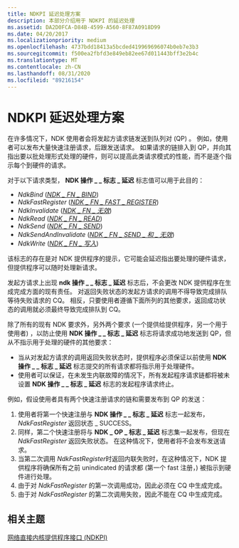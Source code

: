 ```yaml
---
title: NDKPI 延迟处理方案
description: 本部分介绍用于 NDKPI 的延迟处理
ms.assetid: DA2D0FCA-D84B-4599-A560-8F87A0918D99
ms.date: 04/20/2017
ms.localizationpriority: medium
ms.openlocfilehash: 4737bdd18413a5bcded419969696074b0eb7e3b3
ms.sourcegitcommit: f500ea2fbfd3e849eb82ee67d011443bff3e2b4c
ms.translationtype: MT
ms.contentlocale: zh-CN
ms.lasthandoff: 08/31/2020
ms.locfileid: "89216154"
---
```

# <a name="ndkpi-deferred-processing-scheme"></a>NDKPI 延迟处理方案


在许多情况下，NDK 使用者会将发起方请求链发送到队列对 (QP) 。 例如，使用者可以发布大量快速注册请求，后跟发送请求。 如果请求的链排入到 QP，并向其指出要以批处理形式处理的硬件，则可以提高此类请求模式的性能，而不是逐个指示每个到硬件的请求。

对于以下请求类型， **NDK 操作 \_ \_ 标志 \_ 延迟** 标志值可以用于此目的：

-   *NdkBind* ([*NDK \_ FN \_ BIND*](/windows-hardware/drivers/ddi/ndkpi/nc-ndkpi-ndk_fn_bind)) 
-   *NdkFastRegister* ([*NDK \_ FN \_ FAST \_ REGISTER*](/windows-hardware/drivers/ddi/ndkpi/nc-ndkpi-ndk_fn_fast_register)) 
-   *NdkInvalidate* ([*NDK \_ FN \_ 无效*](/windows-hardware/drivers/ddi/ndkpi/nc-ndkpi-ndk_fn_invalidate)) 
-   *NdkRead* ([*NDK \_ FN \_ READ*](/windows-hardware/drivers/ddi/ndkpi/nc-ndkpi-ndk_fn_read)) 
-   *NdkSend* ([*NDK \_ FN \_ SEND*](/windows-hardware/drivers/ddi/ndkpi/nc-ndkpi-ndk_fn_send)) 
-   *NdkSendAndInvalidate* ([*NDK \_ FN \_ SEND \_ 和 \_ 无效*](/windows-hardware/drivers/ddi/ndkpi/nc-ndkpi-ndk_fn_send_and_invalidate)) 
-   *NdkWrite* ([*NDK \_ FN \_ 写入*](/windows-hardware/drivers/ddi/ndkpi/nc-ndkpi-ndk_fn_write)) 

该标志的存在是对 NDK 提供程序的提示，它可能会延迟指出要处理的硬件请求，但提供程序可以随时处理新请求。

发起方请求上出现 **ndk 操作 \_ \_ 标志 \_ 延迟** 标志后，不会更改 NDK 提供程序在生成完成方面的现有责任。 对返回失败状态的发起方请求的调用不得导致完成排队等待失败请求的 CQ。 相反，只要使用者遵循下面所列的其他要求，返回成功状态的调用就必须最终导致完成排队到 CQ。

除了所有的现有 NDK 要求外，另外两个要求 (一个提供给提供程序，另一个用于使用者) ，以防止使用 **NDK 操作 \_ \_ 标志 \_ 延迟** 标志将请求成功地发送到 QP，但从不指示用于处理的硬件的其他要求：

-   当从对发起方请求的调用返回失败状态时，提供程序必须保证以前使用 **NDK 操作 \_ \_ 标志 \_ 延迟** 标志提交的所有请求都将指示用于处理硬件。
-   使用者可以保证，在未发生内联故障的情况下，所有发起程序请求链都将被未设置 **NDK 操作 \_ \_ 标志 \_ 延迟** 标志的发起程序请求终止。

例如，假设使用者具有两个快速注册请求的链和需要发布到 QP 的发送：

1.  使用者将第一个快速注册与 **NDK 操作 \_ \_ 标志 \_ 延迟** 标志一起发布， *NdkFastRegister* 返回状态 \_ SUCCESS。
2.  同样，第二个快速注册将与 **NDK \_ OP \_ 标志 \_ 延迟** 标志集一起发布，但现在 *NdkFastRegister* 返回失败状态。 在这种情况下，使用者将不会发布发送请求。
3.  当第二次调用 *NdkFastRegister*时返回内联失败时，在这种情况下，NDK 提供程序将确保所有之前 unindicated 的请求都 (第一个 fast 注册，) 被指示到硬件进行处理。
4.  由于对 *NdkFastRegister* 的第一次调用成功，因此必须在 CQ 中生成完成。
5.  由于对 *NdkFastRegister* 的第二次调用失败，因此不能在 CQ 中生成完成。

## <a name="related-topics"></a>相关主题


[网络直接内核提供程序接口 (NDKPI)](./overview-of-network-direct-kernel-provider-interface--ndkpi-.md)

 

